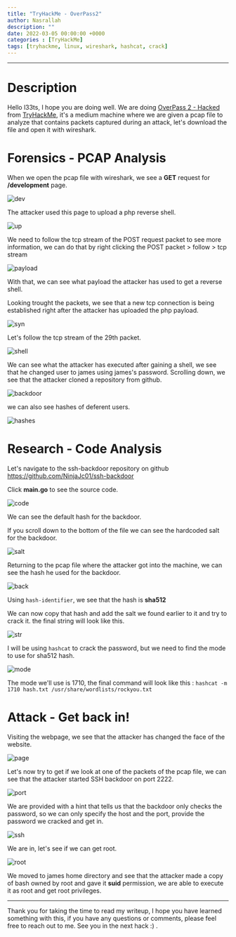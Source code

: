 ```yaml
---
title: "TryHackMe - OverPass2"
author: Nasrallah
description: ""
date: 2022-03-05 00:00:00 +0000
categories : [TryHackMe]
tags: [tryhackme, linux, wireshark, hashcat, crack]
---
```


<div align="center"> <script src="https://tryhackme.com/badge/367641"></script> </div>

---


# **Description**

Hello l33ts, I hope you are doing well. We are doing [OverPass 2 - Hacked](https://tryhackme.com/room/overpass2hacked) from [TryHackMe](https://tryhackme.com), it's a medium machine where we are given a pcap file to analyze that contains packets captured during an attack, let's download the file and open it with wireshark.

# **Forensics - PCAP Analysis**

When we open the pcap file with wireshark, we see a **GET** request for **/development** page.

![dev](/assets/img/tryhackme/overpass/overpassdev.png)

The attacker used this page to upload a php reverse shell.

![up](/assets/img/tryhackme/overpass/overup.png)

We need to follow the tcp stream of the POST request packet to see more information, we can do that by right clicking the POST packet > follow > tcp stream

![payload](/assets/img/tryhackme/overpass/overpay.png)

With that, we can see what payload the attacker has used to get a reverse shell.

Looking trought the packets, we see that a new tcp connection is being established right after the attacker has uploaded the php payload.

![syn](/assets/img/tryhackme/overpass/syn.png)

Let's follow the tcp stream of the 29th packet.

![shell](/assets/img/tryhackme/overpass/shell.png)

We can see what the attacker has executed after gaining a shell, we see that he changed user to james using james's password. Scrolling down, we see that the attacker cloned a repository from github.

![backdoor](/assets/img/tryhackme/overpass/backdoor.png)

we can also see hashes of deferent users.

![hashes](/assets/img/tryhackme/overpass/shadow.png)

# **Research - Code Analysis**

Let's navigate to the ssh-backdoor repository on github https://github.com/NinjaJc01/ssh-backdoor

Click **main.go** to see the source code.

![code](/assets/img/tryhackme/overpass/code.png)

We can see the default hash for the backdoor.

If you scroll down to the bottom of the file we can see the hardcoded salt for the backdoor.

![salt](/assets/img/tryhackme/overpass/hash.png)

Returning to the pcap file where the attacker got into the machine, we can see the hash he used for the backdoor.

![back](/assets/img/tryhackme/overpass/backhash.png)

Using `hash-identifier`, we see that the hash is **sha512**

We can now copy that hash and add the salt we found earlier to it and try to crack it. the final string will look like this.

![str](/assets/img/tryhackme/overpass/crack.png)

I will be using `hashcat` to crack the password, but we need to find the mode to use for sha512 hash.

![mode](/assets/img/tryhackme/overpass/cat.png)

The mode we'll use is 1710, the final command will look like this : `hashcat -m 1710 hash.txt /usr/share/wordlists/rockyou.txt`


# **Attack - Get back in!**

Visiting the webpage, we see that the attacker has changed the face of the website.

![page](/assets/img/tryhackme/overpass/webpage.png)

Let's now try to get if we look at one of the packets of the pcap file, we can see that the attacker started SSH backdoor on port 2222.

![port](/assets/img/tryhackme/overpass/port.png)

We are provided with a hint that tells us that the backdoor only checks the password, so we can only specify the host and the port, provide the password we cracked and get in.

![ssh](/assets/img/tryhackme/overpass/ssh.png)

We are in, let's see if we can get root.

![root](/assets/img/tryhackme/overpass/root.png)

We moved to james home directory and see that the attacker made a copy of bash owned by root and gave it **suid** permission, we are able to execute it as root and get root privileges.

---

Thank you for taking the time to read my writeup, I hope you have learned something with this, if you have any questions or comments, please feel free to reach out to me. See you in the next hack :) .
